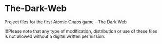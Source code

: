 # The-Dark-Web
Project files for the first Atomic Chaos game - The Dark Web

!!!Please note that any type of modification, distribution or use of these files is not allowed without a digital written permission.
